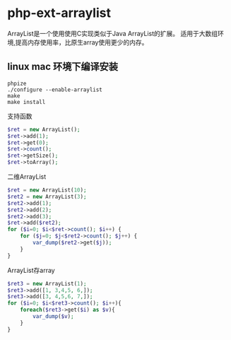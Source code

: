 # php-ext-arraylist
ArrayList是一个使用使用C实现类似于Java ArrayList的扩展。
适用于大数组环境,提高内存使用率，比原生array使用更少的内存。

## linux mac 环境下编译安装
```shell
phpize
./configure --enable-arraylist
make 
make install
```

支持函数
```php
$ret = new ArrayList();
$ret->add(1);
$ret->get(0);
$ret->count();
$ret->getSize();
$ret->toArray();
```
二维ArrayList
```php
$ret = new ArrayList(10);
$ret2 = new ArrayList(3);
$ret2->add(1);
$ret2->add(2);
$ret2->add(3);
$ret->add($ret2);
for ($i=0; $i<$ret->count(); $i++) {
    for ($j=0; $j<$ret2->count(); $j++) {
        var_dump($ret2->get($j));
    }
}
```
ArrayList存array 
```php
$ret3 = new ArrayList(1);
$ret3->add([1, 3,4,5, 6,]);
$ret3->add([3, 4,5,6, 7,]);
for ($i=0; $i<$ret3->count(); $i++){
	foreach($ret3->get($i) as $v){
		var_dump($v);
	}
}
```
